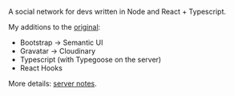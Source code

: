 A social network for devs written in Node and React + Typescript.

My additions to the [original](https://github.com/bradtraversy/devconnector):

- Bootstrap → Semantic UI
- Gravatar → Cloudinary
- Typescript (with Typegoose on the server)
- React Hooks

More details: [server notes](server/NOTES.md).
